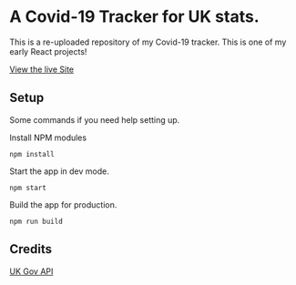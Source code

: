 # A Covid-19 Tracker for UK stats.

This is a re-uploaded repository of my Covid-19 tracker. This is one of my early React projects!

[View the live Site](https://ukcovidtracker.netlify.app)

## Setup
Some commands if you need help setting up.

Install NPM modules
```
npm install
```
Start the app in dev mode.
```
npm start
```
Build the app for production.
```
npm run build
```

## Credits
[UK Gov API](https://coronavirus.data.gov.uk/details/developers-guide)